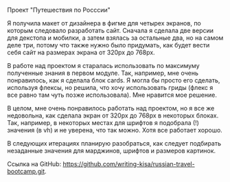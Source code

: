 Проект "Путешествия по Росссии"

Я получила макет от дизайнера в фигме для четырех экранов, по которым следовало разработать сайт. Сначала я сделала две версии для декстопа и мобилки, а затем взялась за остальные два, но на самом деле три, потому что также нужно было придумать, как будет вести себя сайт на размерах экрана от 320px до 768px.

В работе над проектом я старалась использовать по максимуму полученные знания в первом модуле. Так, например, мне очень понравилось, как я сделала блок cards. Я могла бы просто его сделать, используя флексы, но решила, что хочу использовать гриды (флекс я все равно там чуть позже использовала). Мне нравится мое решение.

В целом, мне очень понравилось работать над проектом, но я все же недовольна, как сделала экран от 320px до 768px в некоторых блоках. Так, например, в некоторых местах для шрифтов я подобрала (!) значения (в vh) и не уверена, что так можно. Хотя все работает хорошо.

В следующих итерациях планирую разобраться, как следует подбирать незаданные значения для марджинов, шрифтов и размеров картинок.

Ссылка на GitHub: https://github.com/writing-kisa/russian-travel-bootcamp.git.
